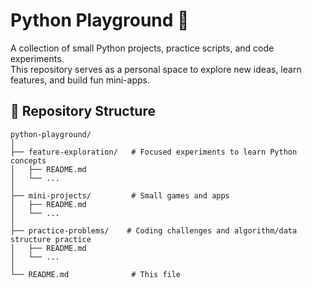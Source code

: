 # Python Playground 🐍

A collection of small Python projects, practice scripts, and code experiments.  
This repository serves as a personal space to explore new ideas, learn features, and build fun mini-apps.

## 📂 Repository Structure

```
python-playground/
│
├── feature-exploration/   # Focused experiments to learn Python concepts
│   ├── README.md
│   └── ...
│
├── mini-projects/         # Small games and apps
│   ├── README.md
│   └── ...
│
├── practice-problems/    # Coding challenges and algorithm/data structure practice
│   ├── README.md
│   └── ...
│
└── README.md              # This file
```
